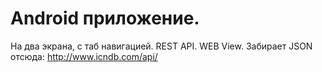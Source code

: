 # Android приложение.
На два экрана, с таб навигацией. REST API. WEB View.
Забирает JSON отсюда: http://www.icndb.com/api/

